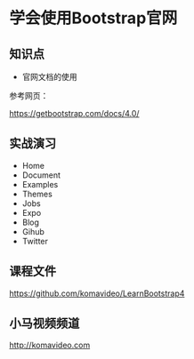 学会使用Bootstrap官网
====================

## 知识点

* 官网文档的使用

参考网页：

https://getbootstrap.com/docs/4.0/

## 实战演习

* Home
* Document
* Examples
* Themes
* Jobs
* Expo
* Blog
* Gihub
* Twitter

## 课程文件

https://github.com/komavideo/LearnBootstrap4

## 小马视频频道

http://komavideo.com
